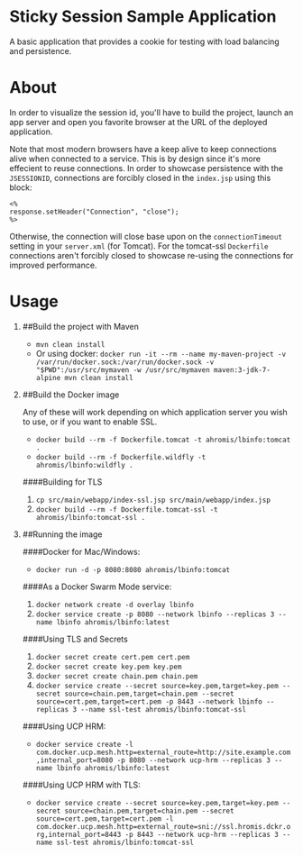 # Sticky Session Sample Application

A basic application that provides a cookie for testing with load balancing and persistence.

# About

In order to visualize the session id, you'll have to build the project, launch an app server and open you favorite browser at the URL of the deployed application.

Note that most modern browsers have a keep alive to keep connections alive when connected to a service. This is by design since it's more effecient to reuse connections. In order to showcase persistence with the `JSESSIONID`, connections are forcibly closed in the `index.jsp` using this block:

```
<%
response.setHeader("Connection", "close");
%>
```

Otherwise, the connection will close base upon on the `connectionTimeout` setting in your `server.xml` (for Tomcat). For the tomcat-ssl `Dockerfile` connections aren't forcibly closed to showcase re-using the connections for improved performance.

# Usage

1. ##Build the project with Maven

    * `mvn clean install`
    * Or using docker: `docker run -it --rm --name my-maven-project -v /var/run/docker.sock:/var/run/docker.sock -v "$PWD":/usr/src/mymaven -w /usr/src/mymaven maven:3-jdk-7-alpine mvn clean install`

2. ##Build the Docker image

    Any of these will work depending on which application server you wish to use, or if you want to enable SSL.

    * `docker build --rm -f Dockerfile.tomcat -t ahromis/lbinfo:tomcat .`
    * `docker build --rm -f Dockerfile.wildfly -t ahromis/lbinfo:wildfly .`

    ####Building for TLS

    1. `cp src/main/webapp/index-ssl.jsp src/main/webapp/index.jsp`
    2. `docker build --rm -f Dockerfile.tomcat-ssl -t ahromis/lbinfo:tomcat-ssl .`

3. ##Running the image

    ####Docker for Mac/Windows:

    * `docker run -d -p 8080:8080 ahromis/lbinfo:tomcat`

    ####As a Docker Swarm Mode service:

    1. `docker network create -d overlay lbinfo`
    2. `docker service create -p 8080 --network lbinfo --replicas 3 --name lbinfo ahromis/lbinfo:latest`

    ####Using TLS and Secrets

    1. `docker secret create cert.pem cert.pem`
    2. `docker secret create key.pem key.pem`
    3. `docker secret create chain.pem chain.pem`
    4. `docker service create --secret source=key.pem,target=key.pem --secret source=chain.pem,target=chain.pem --secret source=cert.pem,target=cert.pem -p 8443 --network lbinfo --replicas 3 --name ssl-test ahromis/lbinfo:tomcat-ssl`

    ####Using UCP HRM:

    * `docker service create -l com.docker.ucp.mesh.http=external_route=http://site.example.com,internal_port=8080 -p 8080 --network ucp-hrm --replicas 3 --name lbinfo ahromis/lbinfo:latest`

    ####Using UCP HRM with TLS:

    * `docker service create --secret source=key.pem,target=key.pem --secret source=chain.pem,target=chain.pem --secret source=cert.pem,target=cert.pem -l com.docker.ucp.mesh.http=external_route=sni://ssl.hromis.dckr.org,internal_port=8443 -p 8443 --network ucp-hrm --replicas 3 --name ssl-test ahromis/lbinfo:tomcat-ssl`
